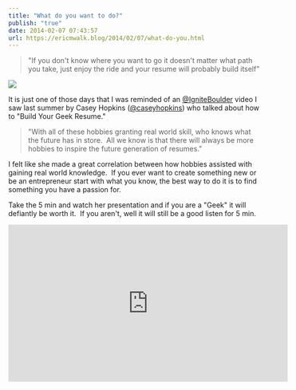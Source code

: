 ```yaml
---
title: "What do you want to do?"
publish: "true"
date: 2014-02-07 07:43:57
url: https://ericmwalk.blog/2014/02/07/what-do-you.html
---
```


>"If you don't know where you want to go it doesn't matter what path you take, just enjoy the ride and your resume will probably build itself"

![](https://ericmwalk.blog/uploads/2022/cfac86173e.jpg)

It is just one of those days that I was reminded of an <a href="https://twitter.com/igniteboulder">@IgniteBoulder</a> video I saw last summer by Casey Hopkins (<a href="http://twitter.com/caseyhopkins" target="_blank" rel="user">@caseyhopkins</a>) who talked about how to "Build Your Geek Resume."

>"With all of these hobbies granting real world skill, who knows what the future has in store.  All we know is that there will always be more hobbies to inspire the future generation of resumes."

I felt like she made a great correlation between how hobbies assisted with gaining real world knowledge.  If you ever want to create something new or be an entrepreneur start with what you know, the best way to do it is to find something you have a passion for.

Take the 5 min and watch her presentation and if you are a "Geek" it will defiantly be worth it.  If you aren't, well it will still be a good listen for 5 min.

<iframe width="560" height="315" src="https://www.youtube.com/embed/WMf5Co3vxdA" title="YouTube video player" frameborder="0" allow="accelerometer; autoplay; clipboard-write; encrypted-media; gyroscope; picture-in-picture" allowfullscreen></iframe>